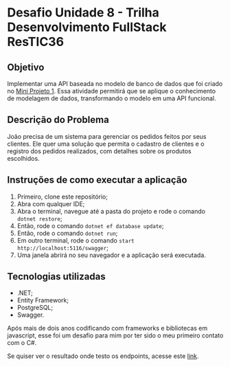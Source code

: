 # Desafio Unidade 8 - Trilha Desenvolvimento FullStack ResTIC36

## Objetivo

Implementar uma API baseada no modelo de banco de dados que foi criado no [Mini Projeto 1](https://github.com/mauricio-alves/miniprojeto1-restic36). Essa atividade permitirá que se aplique o conhecimento de modelagem de dados, transformando o modelo em uma API funcional.

## Descrição do Problema

João precisa de um sistema para gerenciar os pedidos feitos por seus clientes. Ele quer uma solução que permita o cadastro de clientes e o registro dos pedidos realizados, com detalhes sobre os produtos escolhidos.

## Instruções de como executar a aplicação

1. Primeiro, clone este repositório;
2. Abra com qualquer IDE;
3. Abra o terminal, navegue até a pasta do projeto e rode o comando `dotnet restore`;
4. Então, rode o comando `dotnet ef database update`;
5. Então, rode o comando `dotnet run`;
6. Em outro terminal, rode o comando `start http://localhost:5116/swagger`;
7. Uma janela abrirá no seu navegador e a aplicação será executada.

## Tecnologias utilizadas

- .NET;
- Entity Framework;
- PostgreSQL;
- Swagger.

Após mais de dois anos codificando com frameworks e bibliotecas em javascript, esse foi um desafio para mim por ter sido o meu primeiro contato com o C#.

Se quiser ver o resultado onde testo os endpoints, acesse este [link](https://www.youtube.com/).